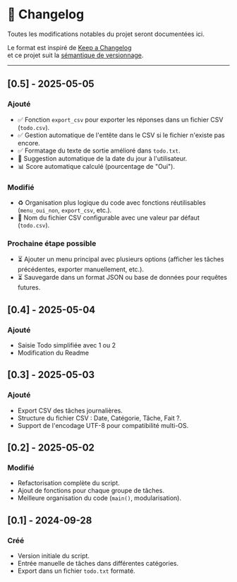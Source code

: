 # 📜 Changelog

Toutes les modifications notables du projet seront documentées ici.

Le format est inspiré de [Keep a Changelog](https://keepachangelog.com/fr/1.0.0/)  
et ce projet suit la [sémantique de versionnage](https://semver.org/lang/fr/).

---

## [0.5] - 2025-05-05
### Ajouté
- ✅ Fonction `export_csv` pour exporter les réponses dans un fichier CSV (`todo.csv`).
- ✅ Gestion automatique de l'entête dans le CSV si le fichier n'existe pas encore.
- ✅ Formatage du texte de sortie amélioré dans `todo.txt`.
- 📅 Suggestion automatique de la date du jour à l'utilisateur.
- 📊 Score automatique calculé (pourcentage de "Oui").

### Modifié
- ♻️ Organisation plus logique du code avec fonctions réutilisables (`menu_oui_non`, `export_csv`, etc.).
- 📁 Nom du fichier CSV configurable avec une valeur par défaut (`todo.csv`).

### Prochaine étape possible
- ⏳ Ajouter un menu principal avec plusieurs options (afficher les tâches précédentes, exporter manuellement, etc.).
- ⏳ Sauvegarde dans un format JSON ou base de données pour requêtes futures.

## [0.4] - 2025-05-04
### Ajouté
- Saisie Todo simplifiée avec 1 ou 2
- Modification du Readme

## [0.3] - 2025-05-03
### Ajouté
- Export CSV des tâches journalières.
- Structure du fichier CSV : Date, Catégorie, Tâche, Fait ?.
- Support de l'encodage UTF-8 pour compatibilité multi-OS.

## [0.2] - 2025-05-02
### Modifié
- Refactorisation complète du script.
- Ajout de fonctions pour chaque groupe de tâches.
- Meilleure organisation du code (`main()`, modularisation).

## [0.1] - 2024-09-28
### Créé
- Version initiale du script.
- Entrée manuelle de tâches dans différentes catégories.
- Export dans un fichier `todo.txt` formaté.